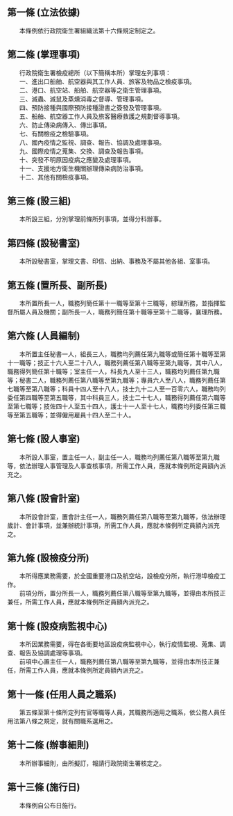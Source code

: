 第一條 (立法依據)
-----------------
　　本條例依行政院衛生署組織法第十六條規定制定之。  


第二條 (掌理事項)
-----------------
　　行政院衛生署檢疫總所（以下簡稱本所）掌理左列事項：  
　　一、進出口船舶、航空器與其工作人員、旅客及物品之檢疫事項。  
　　二、港口、航空站、船舶、航空器等之衛生管理事項。  
　　三、滅蟲、滅鼠及蒸燻消毒之督導、管理事項。  
　　四、預防接種與國際預防接種證書之簽發及管理事項。  
　　五、船舶、航空器工作人員及旅客醫療救護之規劃督導事項。  
　　六、防止傳染病傳入、傳出事項。  
　　七、有關檢疫之檢驗事項。  
　　八、國內疫情之監視、調查、報告、協調及處理事項。  
　　九、國際疫情之蒐集、交換、調查及報告事項。  
　　十、突發不明原因疫病之應變及處理事項。  
　　十一、支援地方衛生機關辦理傳染病防治事項。  
　　十二、其他有關檢疫事項。  


第三條 (設三組)
---------------
　　本所設三組，分別掌理前條所列事項，並得分科辦事。  


第四條 (設秘書室)
-----------------
　　本所設秘書室，掌理文書、印信、出納、事務及不屬其他各組、室事項。  


第五條 (置所長、副所長)
-----------------------
　　本所置所長一人，職務列簡任第十一職等至第十三職等，綜理所務，並指揮監督所屬人員及機關；副所長一人，職務列簡任第十職等至第十二職等，襄理所務。  


第六條 (人員編制)
-----------------
　　本所置主任秘書一人，組長三人，職務均列薦任第九職等或簡任第十職等至第十一職等；技正十六人至二十八人，職務列薦任第八職等至第九職等，其中八人，職務得列簡任第十職等；室主任一人，科長九人至十三人，職務均列薦任第九職等；秘書二人，職務列薦任第八職等至第九職等；專員六人至八人，職務列薦任第七職等至第八職等；科員十四人至十八人，技士九十二人至一百零六人，職務均列委任第四職等至第五職等，其中科員三人，技士二十七人，職務得列薦任第六職等至第七職等；技佐四十人至五十四人，護士十一人至十七人，職務均列委任第三職等至第五職等；並得僱用雇員十四人至二十人。  


第七條 (設人事室)
-----------------
　　本所設人事室，置主任一人，副主任一人，職務均列薦任第八職等至第九職等，依法辦理人事管理及人事查核事項，所需工作人員，應就本條例所定員額內派充之。  


第八條 (設會計室)
-----------------
　　本所設會計室，置會計主任一人，職務列薦任第八職等至第九職等，依法辦理歲計、會計事項，並兼辦統計事項，所需工作人員，應就本條例所定員額內派充之。  


第九條 (設檢疫分所)
-------------------
　　本所得應業務需要，於全國重要港口及航空站，設檢疫分所，執行港埠檢疫工作。  
　　前項分所，置分所長一人，職務列薦任第八職等至第九職等，並得由本所技正兼任，所需工作人員，應就本條例所定員額內派充之。  


第十條 (設疫病監視中心)
-----------------------
　　本所因業務需要，得在各衝要地區設疫病監視中心，執行疫情監視、蒐集、調查、報告及協調處理等事項。  
　　前項中心置主任一人，職務列薦任第八職等至第九職等，並得由本所技正兼任，所需工作人員，應就本條例所定員額內派充之。  


第十一條 (任用人員之職系)
-------------------------
　　第五條至第十條所定列有官等職等人員，其職務所適用之職系，依公務人員任用法第八條之規定，就有關職系選用之。  


第十二條 (辦事細則)
-------------------
　　本所辦事細則，由所擬訂，報請行政院衛生署核定之。  


第十三條 (施行日)
-----------------
　　本條例自公布日施行。